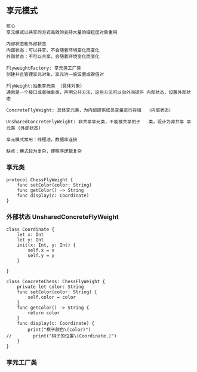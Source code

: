 ## 享元模式


	核心
 	享元模式以共享的方式高效的支持大量的细粒度对象重用
 
 	内部状态和外部状态
 	内部状态：可以共享，不会随着环境变化而变化
 	外部状态：不可以共享，会随着环境变化而变化
 
 	FlyweightFactory: 享元类工厂类
 	创建并且管理享元对象，享元池一般设置成键值对

 	FlyWeight:抽象享元类 （具体对象）
 	通常是一个接口或者抽象类，声明公共方法，这些方法可以向外间提供	内部状态，设置外部状态
 
 	ConcreteFlyWeight: 具体享元类，为内部提供成员变量进行存储	（内部状态）
 
 	UnsharedConcreteFlyWeight: 非共享享元类，不能被共享的子	类，设计为非共享 享元类 (外部状态)
 
	享元模式常用：线程池，数据库连接
 
 	缺点：模式较为复杂，使程序逻辑复杂

 

### 享元类
```
protocol ChessFlyWeight {
    func setColor(color: String)
    func getColor() -> String
    func display(c: Coordinate)
}
```
### 外部状态 UnsharedConcreteFlyWeight
```
class Coordinate {
    let x: Int
    let y: Int
    init(x: Int, y: Int) {
        self.x = x
        self.y = y
    }
    
}

class ConcreteChess: ChessFlyWeight {
    private let color: String
    func setColor(color: String) {
        self.color = color
    }
    func getColor() -> String {
        return color
    }
    func display(c: Coordinate) {
        print("棋子颜色\(color)")
//        print("棋子的位置\(Coordinate.)")
    }
}
```
### 享元工厂类

